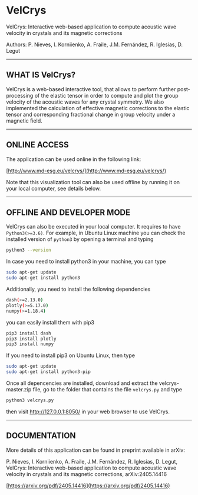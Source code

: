 # VelCrys
VelCrys: Interactive web-based application to compute acoustic wave velocity in crystals and its magnetic corrections


Authors: P. Nieves, I. Korniienko, A. Fraile, J.M. Fernández, R. Iglesias, D. Legut

-------------------------
WHAT IS VelCrys?
-------------------------

VelCrys is a web-based interactive tool, that allows to perform further post-processing of the elastic tensor in order to compute and plot the group velocity of the acoustic waves for any crystal symmetry. We also implemented the calculation of  effective magnetic corrections to the elastic tensor and corresponding fractional change in group velocity under a magnetic field.

-------------------------
ONLINE ACCESS
-------------------------

The application can be used online in the following link:

[http://www.md-esg.eu/velcrys/](http://www.md-esg.eu/velcrys/)

Note that this visualization tool can also be used offline by running it on your local computer, see details below.

--------------------------
OFFLINE AND DEVELOPER MODE
--------------------------

VelCrys can also be executed in your local computer. It requires to have ```Python3(>=3.6)```. For example, in Ubuntu Linux machine you can check the installed version of ```python3``` by opening a terminal and typing
```bash
python3 --version
```
In case you need to install python3 in your machine, you can type
```bash
sudo apt-get update
sudo apt-get install python3
```
Additionally, you need to install the following dependencies

```bash
dash(>=2.13.0)
plotly(>=5.17.0)
numpy(>=1.18.4)
```
you can easily install them with pip3
```bash
pip3 install dash
pip3 install plotly
pip3 install numpy
```
If you need to install pip3 on Ubuntu Linux, then type
```bash
sudo apt-get update
sudo apt-get install python3-pip
```
Once all depencencies are installed, download and extract the velcrys-master.zip file, go to the folder that contains the file ```velcrys.py``` and type
```bash
python3 velcrys.py
```
then visit http://127.0.0.1:8050/ in your web browser to use VelCrys.

------------------------------
DOCUMENTATION
------------------------------

More details of this application can be found in preprint available in arXiv:

P. Nieves, I. Korniienko, A. Fraile, J.M. Fernández, R. Iglesias, D. Legut, VelCrys: Interactive web-based application to compute acoustic wave velocity in crystals and its magnetic corrections, arXiv:2405.14416

[https://arxiv.org/pdf/2405.14416](https://arxiv.org/pdf/2405.14416)




